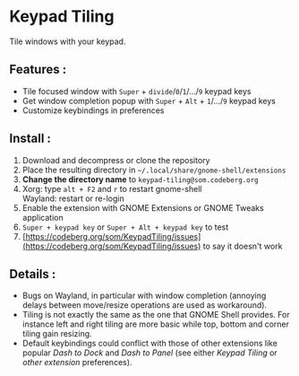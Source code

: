 # Keypad Tiling

Tile windows with your keypad.

## Features :

* Tile focused window with `Super` + `divide`/`0`/`1`/.../`9` keypad keys
* Get window completion popup with `Super` + `Alt` + `1`/.../`9` keypad keys
* Customize keybindings in preferences

## Install :

1. Download and decompress or clone the repository
2. Place the resulting directory in `~/.local/share/gnome-shell/extensions`
3. **Change the directory name** to `keypad-tiling@som.codeberg.org`
4. Xorg: type `alt + F2` and `r` to restart gnome-shell  
   Wayland: restart or re-login
5. Enable the extension with GNOME Extensions or GNOME Tweaks application
6. `Super + keypad key` or `Super + Alt + keypad key` to test
7. [https://codeberg.org/som/KeypadTiling/issues](https://codeberg.org/som/KeypadTiling/issues) to say it doesn't work

## Details :

* Bugs on Wayland, in particular with window completion (annoying delays between move/resize operations are used as workaround).
* Tiling is not exactly the same as the one that GNOME Shell provides. For instance left and right tiling are more basic while top, bottom and corner tiling gain resizing.
* Default keybindings could conflict with those of other extensions like popular *Dash to Dock* and *Dash to Panel* (see either *Keypad Tiling* or *other extension* preferences).

